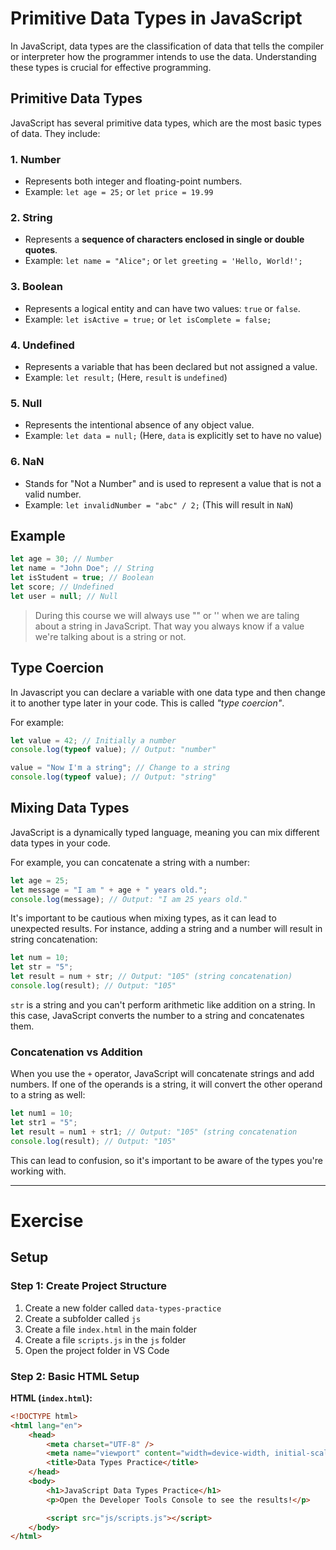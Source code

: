 # Primitive Data Types in JavaScript

In JavaScript, data types are the classification of data that tells the compiler or interpreter how the programmer intends to use the data. Understanding these types is crucial for effective programming.

## Primitive Data Types

JavaScript has several primitive data types, which are the most basic types of data. They include:

### 1. Number

-   Represents both integer and floating-point numbers.
-   Example: `let age = 25;` or `let price = 19.99`

### 2. String

-   Represents a **sequence of characters enclosed in single or double quotes**.
-   Example: `let name = "Alice";` or `let greeting = 'Hello, World!';`

### 3. Boolean

-   Represents a logical entity and can have two values: `true` or `false`.
-   Example: `let isActive = true;` or `let isComplete = false;`

### 4. Undefined

-   Represents a variable that has been declared but not assigned a value.
-   Example: `let result;` (Here, `result` is `undefined`)

### 5. Null

-   Represents the intentional absence of any object value.
-   Example: `let data = null;` (Here, `data` is explicitly set to have no value)

### 6. NaN

-   Stands for "Not a Number" and is used to represent a value that is not a valid number.
-   Example: `let invalidNumber = "abc" / 2;` (This will result in `NaN`)

## Example

```javascript
let age = 30; // Number
let name = "John Doe"; // String
let isStudent = true; // Boolean
let score; // Undefined
let user = null; // Null
```

> During this course we will always use "" or '' when we are taling about a string in JavaScript. That way you always know if a value we're talking about is a string or not.

## Type Coercion

In Javascript you can declare a variable with one data type and then change it to another type later in your code. This is called _"type coercion"_.

For example:

```javascript
let value = 42; // Initially a number
console.log(typeof value); // Output: "number"

value = "Now I'm a string"; // Change to a string
console.log(typeof value); // Output: "string"
```

## Mixing Data Types

JavaScript is a dynamically typed language, meaning you can mix different data types in your code.

For example, you can concatenate a string with a number:

```javascript
let age = 25;
let message = "I am " + age + " years old.";
console.log(message); // Output: "I am 25 years old."
```

It's important to be cautious when mixing types, as it can lead to unexpected results. For instance, adding a string and a number will result in string concatenation:

```javascript
let num = 10;
let str = "5";
let result = num + str; // Output: "105" (string concatenation)
console.log(result); // Output: "105"
```

`str` is a string and you can't perform arithmetic like addition on a string. In this case, JavaScript converts the number to a string and concatenates them.

### Concatenation vs Addition

When you use the `+` operator, JavaScript will concatenate strings and add numbers. If one of the operands is a string, it will convert the other operand to a string as well:

```javascript
let num1 = 10;
let str1 = "5";
let result = num1 + str1; // Output: "105" (string concatenation
console.log(result); // Output: "105"
```

This can lead to confusion, so it's important to be aware of the types you're working with.

---

# Exercise

## Setup

### Step 1: Create Project Structure

1. Create a new folder called `data-types-practice`
2. Create a subfolder called `js`
3. Create a file `index.html` in the main folder
4. Create a file `scripts.js` in the `js` folder
5. Open the project folder in VS Code

### Step 2: Basic HTML Setup

**HTML (`index.html`):**

```html
<!DOCTYPE html>
<html lang="en">
    <head>
        <meta charset="UTF-8" />
        <meta name="viewport" content="width=device-width, initial-scale=1.0" />
        <title>Data Types Practice</title>
    </head>
    <body>
        <h1>JavaScript Data Types Practice</h1>
        <p>Open the Developer Tools Console to see the results!</p>

        <script src="js/scripts.js"></script>
    </body>
</html>
```
